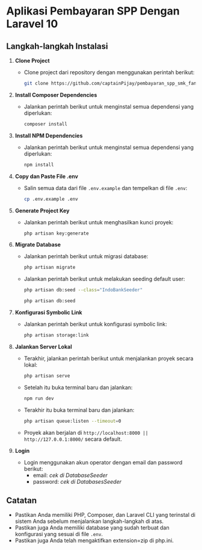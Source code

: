# Aplikasi Pembayaran SPP Dengan Laravel 10

## Langkah-langkah Instalasi

1. **Clone Project**

    - Clone project dari repository dengan menggunakan perintah berikut:
        ```bash
        git clone https://github.com/captainPijay/pembayaran_spp_smk_fania_salsabila.git
        ```

2. **Install Composer Dependencies**

    - Jalankan perintah berikut untuk menginstal semua dependensi yang diperlukan:
        ```bash
        composer install
        ```
3. **Install NPM Dependencies**

    - Jalankan perintah berikut untuk menginstal semua dependensi yang diperlukan:
        ```bash
        npm install
        ```

3. **Copy dan Paste File .env**

    - Salin semua data dari file `.env.example` dan tempelkan di file `.env`:
        ```bash
        cp .env.example .env
        ```

4. **Generate Project Key**

    - Jalankan perintah berikut untuk menghasilkan kunci proyek:
        ```bash
        php artisan key:generate
        ```
        
5. **Migrate Database**

    - Jalankan perintah berikut untuk migrasi database:
        ```bash
        php artisan migrate
        ```
    - Jalankan perintah berikut untuk melakukan seeding default user:
        ```bash
        php artisan db:seed --class="IndoBankSeeder"
        ```
        ```bash
        php artisan db:seed
        ```
6. **Konfigurasi Symbolic Link**

    - Jalankan perintah berikut untuk konfigurasi symbolic link:
        ```bash
        php artisan storage:link
        ```

7. **Jalankan Server Lokal**
    - Terakhir, jalankan perintah berikut untuk menjalankan proyek secara lokal:
        ```bash
        php artisan serve
        ```
   - Setelah itu buka terminal baru dan jalankan:
        ```bash
        npm run dev
        ```
   - Terakhir itu buka terminal baru dan jalankan:
        ```bash
        php artisan queue:listen --timeout=0
        ```
    - Proyek akan berjalan di `http://localhost:8000 || http://127.0.0.1:8000/` secara default.
8. **Login**
    - Login menggunakan akun operator dengan email dan password berikut:
        - email: *cek di DatabaseSeeder*
        - password: *cek di DatabasesSeeder*
## Catatan

-   Pastikan Anda memiliki PHP, Composer, dan Laravel CLI yang terinstal di sistem Anda sebelum menjalankan langkah-langkah di atas.
-   Pastikan juga Anda memiliki database yang sudah terbuat dan konfigurasi yang sesuai di file `.env`.
-   Pastikan juga Anda telah mengaktifkan extension=zip di php.ini.
